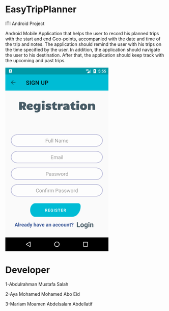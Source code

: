 # EasyTripPlanner
ITI Android Project


Android Mobile Application that helps the user to record his planned trips with the
start and end Geo-points, accompanied with the date and time of the trip and
notes. The application should remind the user with his trips on the time specified
by the user. In addition, the application should navigate the user to his
destination. After that, the application should keep track with the upcoming and
past trips.


![Resgister](https://github.com/am3712/EasyTripPlanner/blob/Abdulrahman/screenShots/1.jpg?raw=true)



# Developer

1-Abdulrahman Mustafa Salah

2-Aya Mohamed Mohamed Abo Eid 

3-Mariam Moamen Abdelsalam Abdellatif
